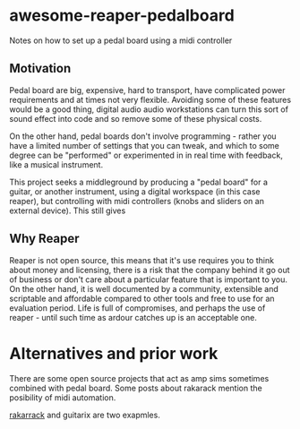 # awesome-reaper-pedalboard
Notes on how to set up a pedal board using a midi controller

## Motivation

Pedal board are big, expensive, hard to transport, have complicated power requirements and at times not very flexible. Avoiding some of these features would be a good thing, digital audio audio workstations can turn this sort of sound effect into code and so remove some of these physical costs.

On the other hand, pedal boards don't involve programming - rather you have a limited number of settings that you can tweak, and which to some degree can be "performed" or experimented in in real time with feedback, like a musical instrument.

This project seeks a middleground by producing a "pedal board" for a guitar, or another instrument, using a digital workspace (in this case reaper), but controlling with midi controllers (knobs and sliders on an external device). This still gives 


## Why Reaper

Reaper is not open source, this means that it's use requires you to think about money and licensing, there is a risk that the company behind it go out of business or don't care about a particular feature that is important to you. On the other hand, it is well documented by a community, extensible and scriptable and affordable compared to other tools and free to use for an evaluation period. Life is full of compromises, and perhaps the use of reaper - until such time as ardour catches up is an acceptable one. 

# Alternatives and prior work 

There are some open source projects that act as amp sims sometimes combined with pedal board. Some posts about rakarack mention the posibility of midi automation.

[rakarrack](https://rakarrack.sourceforge.net/) and guitarix are two exapmles.
